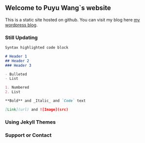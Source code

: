 ## Welcome to Puyu Wang`s website
This is a static site hosted on github.
You can visit my blog here [my wordpress blog](https://blog.puyu.live).


### Still Updating



```markdown
Syntax highlighted code block

# Header 1
## Header 2
### Header 3

- Bulleted
- List

1. Numbered
2. List

**Bold** and _Italic_ and `Code` text

[Link](url) and ![Image](src)
```



### Using Jekyll Themes 



### Support or Contact

